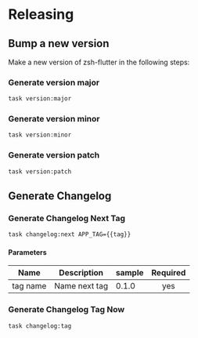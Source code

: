 <!-- Space: Projects -->
<!-- Parent: ZshFlutter -->
<!-- Title: Releasing ZshFlutter -->
<!-- Label: ZshFlutter -->
<!-- Label: Project -->
<!-- Label: Releasing -->
<!-- Include: disclaimer.md -->
<!-- Include: ac:toc -->

# Releasing

## Bump a new version

Make a new version of zsh-flutter in the following steps:

### Generate version major

```bash
task version:major
```

### Generate version minor

```bash
task version:minor
```

### Generate version patch

```bash
task version:patch
```

## Generate Changelog

### Generate Changelog Next Tag

```bash
task changelog:next APP_TAG={{tag}}
```

#### Parameters

| Name     | Description   | sample | Required |
| -------- | ------------- | ------ | :------: |
| tag name | Name next tag | 0.1.0  |   yes    |

### Generate Changelog Tag Now

```bash
task changelog:tag
```
